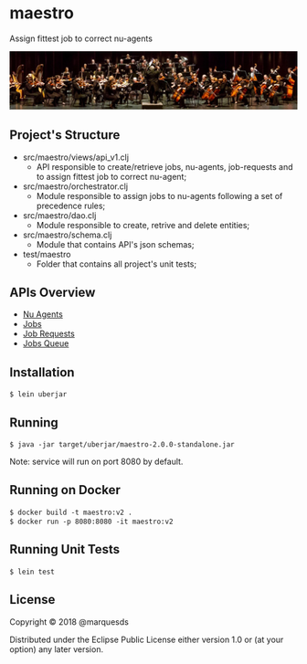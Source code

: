 # maestro

Assign fittest job to correct nu-agents

![Orchestra](resources/images/orchestra.jpg)

## Project's Structure

 - src/maestro/views/api_v1.clj
    - API responsible to create/retrieve jobs, nu-agents, job-requests and to assign fittest job to correct nu-agent;
 - src/maestro/orchestrator.clj
    - Module responsible to assign jobs to nu-agents following a set of precedence rules;
 - src/maestro/dao.clj
    - Module responsible to create, retrive and delete entities;
 - src/maestro/schema.clj
    - Module that contains API's json schemas;
 - test/maestro
    - Folder that contains all project's unit tests;

## APIs Overview

  - [Nu Agents](docs/nu-agents.md)
  - [Jobs](docs/jobs.md)
  - [Job Requests](docs/job-requests.md)
  - [Jobs Queue](docs/jobs-queue.md)

## Installation

    $ lein uberjar

## Running

    $ java -jar target/uberjar/maestro-2.0.0-standalone.jar

Note: service will run on port 8080 by default.

## Running on Docker

	$ docker build -t maestro:v2 .
	$ docker run -p 8080:8080 -it maestro:v2

## Running Unit Tests

    $ lein test

## License

Copyright © 2018 @marquesds

Distributed under the Eclipse Public License either version 1.0 or (at
your option) any later version.
